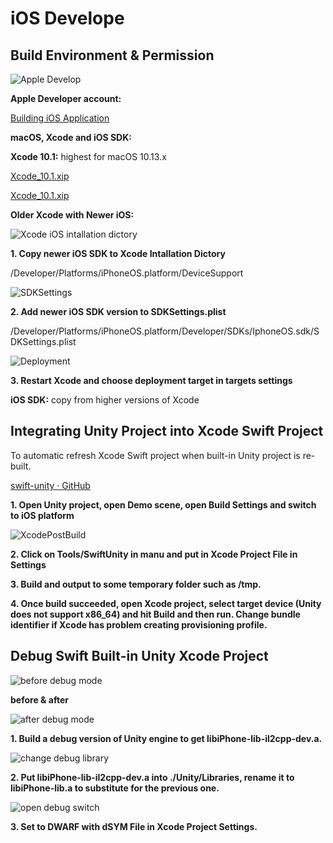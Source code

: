# iOS Develope

## Build Environment & Permission
![Apple Develop](https://github.com/MilkyW/LearnUnityEveryday/blob/master/Pictures/iOS%20Develope/Apple%20Develop.png?raw=true)

**Apple Developer account:**

[Building iOS Application](https://confluence.hq.unity3d.com/display/QA/Building+iOS+Application)

**macOS, Xcode and iOS SDK:**

**Xcode 10.1:** highest for macOS 10.13.x

[Xcode_10.1.xip](https://drive.google.com/file/d/1L0A81DdYBrOUYlG1Xi1C49_uSvSG_71l/view?usp=sharing)

[Xcode_10.1.xip](https://download.developer.apple.com/Developer_Tools/Xcode_10.1/Xcode_10.1.xip)

**Older Xcode with Newer iOS:** 

![Xcode iOS intallation dictory](https://github.com/MilkyW/LearnUnityEveryday/blob/master/Pictures/iOS%20Develope/Xcode%20iOS%20intallation%20dictory.png?raw=true)

**1. Copy newer iOS SDK to Xcode Intallation Dictory**

/Developer/Platforms/iPhoneOS.platform/DeviceSupport

![SDKSettings](https://github.com/MilkyW/LearnUnityEveryday/blob/master/Pictures/iOS%20Develope/SDKSettings.png?raw=true)

**2. Add newer iOS SDK version to SDKSettings.plist**

/Developer/Platforms/iPhoneOS.platform/Developer/SDKs/IphoneOS.sdk/SDKSettings.plist

![Deployment](https://github.com/MilkyW/LearnUnityEveryday/blob/master/Pictures/iOS%20Develope/Deployment.png?raw=true)

**3. Restart Xcode and choose deployment target in targets settings**

**iOS SDK:** copy from higher versions of Xcode

## Integrating Unity Project into Xcode Swift Project

To automatic refresh Xcode Swift project when built-in Unity project is re-built.

[swift-unity · GitHub](https://github.com/jiulongw/swift-unity)

**1. Open Unity project, open Demo scene, open Build Settings and switch to iOS platform**

![XcodePostBuild](https://github.com/MilkyW/LearnUnityEveryday/blob/master/Pictures/iOS%20Develope/XcodePostBuild.png?raw=true)

**2. Click on Tools/SwiftUnity in manu and put in Xcode Project File in Settings**

**3. Build and output to some temporary folder such as /tmp.**

**4. Once build succeeded, open Xcode project, select target device (Unity does not support x86_64) and hit Build and then run. Change bundle identifier if Xcode has problem creating provisioning profile.**

## Debug Swift Built-in Unity Xcode Project

![before debug mode](https://github.com/MilkyW/LearnUnityEveryday/blob/master/Pictures/iOS%20Develope/before%20debug%20mode.jpeg?raw=true)

**before & after**

![after debug mode](https://github.com/MilkyW/LearnUnityEveryday/blob/master/Pictures/iOS%20Develope/after%20debug%20mode.png?raw=true)

**1. Build a debug version of Unity engine to get libiPhone-lib-il2cpp-dev.a.**

![change debug library](https://github.com/MilkyW/LearnUnityEveryday/blob/master/Pictures/iOS%20Develope/change%20debug%20library.png?raw=true)

**2. Put libiPhone-lib-il2cpp-dev.a into ./Unity/Libraries, rename it to libiPhone-lib.a to substitute for the previous one.**

![open debug switch](https://github.com/MilkyW/LearnUnityEveryday/blob/master/Pictures/iOS%20Develope/open%20debug%20switch.png?raw=true)

**3. Set to DWARF with dSYM File in Xcode Project Settings.**
